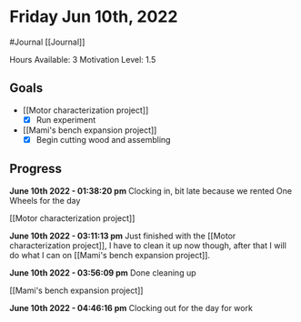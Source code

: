 # Friday Jun 10th, 2022
#Journal [[Journal]]

Hours Available: 3
Motivation Level: 1.5

## Goals
- [[Motor characterization project]]
	- [x] Run experiment
- [[Mami's bench expansion project]]
	- [x] Begin cutting wood and assembling

## Progress
**June 10th 2022 - 01:38:20 pm** 
Clocking in, bit late because we rented One Wheels for the day

[[Motor characterization project]]

**June 10th 2022 - 03:11:13 pm** 
Just finished with the [[Motor characterization project]], I have to clean it up now though, after that I will do what I can on [[Mami's bench expansion project]].

**June 10th 2022 - 03:56:09 pm** 
Done cleaning up

[[Mami's bench expansion project]]

**June 10th 2022 - 04:46:16 pm** 
Clocking out for the day for work